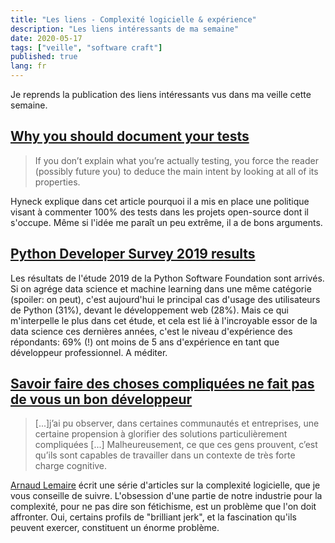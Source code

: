 ```yaml
---
title: "Les liens - Complexité logicielle & expérience"
description: "Les liens intéressants de ma semaine"
date: 2020-05-17
tags: ["veille", "software craft"]
published: true
lang: fr
---
```


Je reprends la publication des liens intéressants vus dans ma veille cette semaine.

 ## [Why you should document your tests](https://hynek.me/articles/document-your-tests/)

> If you don’t explain what you’re actually testing, you force the reader (possibly future you) to deduce the main intent by looking at all of its properties.

Hyneck explique dans cet article pourquoi il a mis en place une politique visant à commenter 100% des tests dans les projets open-source dont il s'occupe. Même si l'idée me paraît un peu extrême, il a de bons arguments.

## [Python Developer Survey 2019 results](https://www.jetbrains.com/lp/python-developers-survey-2019/)

Les résultats de l'étude 2019 de la Python Software Foundation sont arrivés. Si on agrége data science et machine learning dans une même catégorie (spoiler: on peut), c'est aujourd'hui le principal cas d'usage des utilisateurs de Python (31%), devant le développement web (28%). Mais ce qui m'interpelle le plus dans cet étude, et cela est lié à l'incroyable essor de la data science ces dernières années, c'est le niveau d'expérience des répondants: 69% (!) ont moins de 5 ans d'expérience en tant que développeur professionnel. A méditer.


## [Savoir faire des choses compliquées ne fait pas de vous un bon développeur](https://www.lilobase.me/savoir-faire-des-choses-compliquees-ne-fait-pas-de-vous-un-bon-developpeur/)

>[...]j’ai pu observer, dans certaines communautés et entreprises, une certaine propension à glorifier des solutions particulièrement compliquées [...] Malheureusement, ce que ces gens prouvent, c’est qu’ils sont capables de travailler dans un contexte de très forte charge cognitive.

[Arnaud Lemaire](lilobase.me) écrit une série d'articles sur la complexité logicielle, que je vous conseille de suivre. L'obsession d'une partie de notre industrie pour la complexité, pour ne pas dire son fétichisme, est un problème que l'on doit affronter. Oui, certains profils de "brilliant jerk", et la fascination qu'ils peuvent exercer, constituent un énorme problème.
